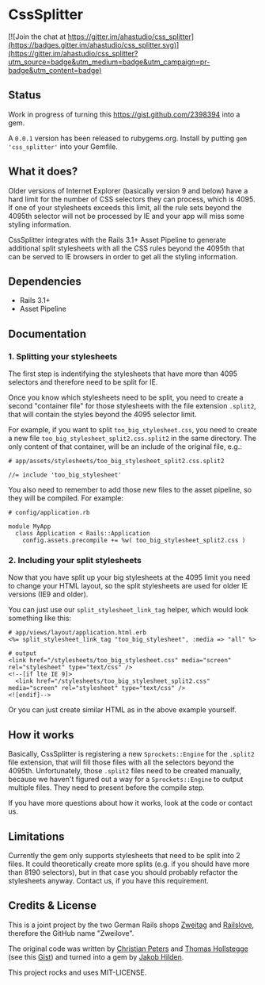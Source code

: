 # CssSplitter

[![Join the chat at https://gitter.im/ahastudio/css_splitter](https://badges.gitter.im/ahastudio/css_splitter.svg)](https://gitter.im/ahastudio/css_splitter?utm_source=badge&utm_medium=badge&utm_campaign=pr-badge&utm_content=badge)

## Status

Work in progress of turning this https://gist.github.com/2398394 into a gem.

A `0.0.1` version has been released to rubygems.org.  Install by putting `gem 'css_splitter'` into your Gemfile.

## What it does?

Older versions of Internet Explorer (basically version 9 and below) have a hard limit for the number of CSS selectors they can process, which is 4095.  If one of your stylesheets exceeds this limit, all the rule sets beyond the 4095th selector will not be processed by IE and your app will miss some styling information.

CssSplitter integrates with the Rails 3.1+ Asset Pipeline to generate additional split stylesheets with all the CSS rules beyond the 4095th that can be served to IE browsers in order to get all the styling information.


## Dependencies

* Rails 3.1+
* Asset Pipeline

## Documentation

### 1. Splitting your stylesheets

The first step is indentifying the stylesheets that have more than 4095 selectors and therefore need to be split for IE.

Once you know which stylesheets need to be split, you need to create a second "container file" for those stylesheets with the file extension `.split2`, that will contain the styles beyond the 4095 selector limit.

For example, if you want to split `too_big_stylesheet.css`, you need to create a new file `too_big_stylesheet_split2.css.split2` in the same directory.  The only content of that container, will be an include of the original file, e.g.:

    # app/assets/stylesheets/too_big_stylesheet_split2.css.split2

    //= include 'too_big_stylesheet'

You also need to remember to add those new files to the asset pipeline, so they will be compiled. For example:

    # config/application.rb

    module MyApp
      class Application < Rails::Application
        config.assets.precompile += %w( too_big_stylesheet_split2.css )

### 2. Including your split stylesheets

Now that you have split up your big stylesheets at the 4095 limit you need to change your HTML layout, so the split stylesheets are used for older IE versions (IE9 and older).

You can just use our `split_stylesheet_link_tag` helper, which would look something like this:

    # app/views/layout/application.html.erb
    <%= split_stylesheet_link_tag "too_big_stylesheet", :media => "all" %>

    # output
    <link href="/stylesheets/too_big_stylesheet.css" media="screen" rel="stylesheet" type="text/css" />
    <!--[if lte IE 9]>
      <link href="/stylesheets/too_big_stylesheet_split2.css" media="screen" rel="stylesheet" type="text/css" />
    <![endif]-->

Or you can just create similar HTML as in the above example yourself.

## How it works

Basically, CssSplitter is registering a new `Sprockets::Engine` for the `.split2` file extension, that will fill those files with all the selectors beyond the 4095th.  Unfortunately, those `.split2` files need to be created manually, because we haven't figured out a way for a `Sprockets::Engine` to output multiple files.  They need to present before the compile step.

If you have more questions about how it works, look at the code or contact us.


## Limitations

Currently the gem only supports stylesheets that need to be split into 2 files.  It could theoretically create more splits (e.g. if you should have more than 8190 selectors), but in that case you should probably refactor the stylesheets anyway.  Contact us, if you have this requirement.


## Credits & License

This is a joint project by the two German Rails shops [Zweitag](http://zweitag.de) and [Railslove](http://railslove.com), therefore the GitHub name "Zweilove".

The original code was written by [Christian Peters](mailto:christian.peters@zweitag.de) and [Thomas Hollstegge](mailto:thomas.hollstegge@zweitag.de) (see this [Gist](https://gist.github.com/2398394)) and turned into a gem by [Jakob Hilden](mailto:jakobhilden@gmail.com).

This project rocks and uses MIT-LICENSE.